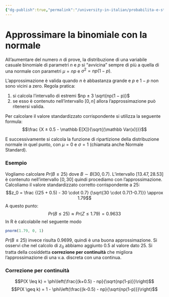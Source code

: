 ```yaml
---
{"dg-publish":true,"permalink":"/university-in-italian/probabilita-e-statistica/teoria/approssimare-la-binomiale-con-la-normale/"}
---
```


# Approssimare la binomiale con la normale
All’aumentare del numero $n$ di prove, la distribuzione di una variabile casuale binomiale di parametri $n$ e $p$ si “avvicina” sempre di più a quella di una normale con parametri $\mu = np$ e $\sigma^2 = np(1 − p)$.

L’approssimazione è valida quando $n$ è abbastanza grande e $p$ e $1 − p$ non sono vicini a zero.
Regola pratica:
1. si calcola l’intervallo di estremi $np ± 3 \sqrt{np(1 − p)}$
2. se esso è contenuto nell’intervallo $[0, n]$ allora l’approssimazione può ritenersi valida.

Per calcolare il valore standardizzato corrispondente si utilizza la seguente formula:
$$\frac {X ± 0.5 - \mathbb E[X]}{\sqrt{(\mathbb Var(x))}}$$

E successivamente si calcola la funzione di ripartizione della distribuzione normale in quel punto, con $\mu = 0$ e $\sigma = 1$ (chiamata anche Normale Standard).

### Esempio
Vogliamo calcolare $Pr(B \leq 25)$ dove $B ∼ B(30, 0.7)$. L’intervallo $[13.47, 28.53]$ è contenuto nell’intervallo $[0, 30]$ quindi procediamo con l’approssimazione. Calcoliamo il valore standardizzato corretto corrispondente a 25:
$$z_0 = \frac {(25 + 0.5) - 30 \cdot 0.7} {\sqrt{30 \cdot 0.7(1-0.7)}} \approx 1.79$$
A questo punto:
$$Pr(B \leq 25) \approx Pr(Z \leq 1.79) = 0.9633$$
In R è calcolabile nel seguente modo
```js
pnorm(1.79, 0, 1)
```
$Pr(B \leq 25)$ invece risulta $0.9699$, quindi è una buona approssimazione.
Si osservi che nel calcolo di $z_0$ abbiamo aggiunto $0.5$ al valore dato $25$. Si tratta della cosiddetta **correzione per continuità** che migliora l’approssimazione di una v.a. discreta con una continua.

### Correzione per continuità
$$P(X \leq k) = \phi\left(\frac{(k+0.5) - np}{\sqrt{np(1-p)}}\right)$$
$$P(X \geq k) = 1 - \phi\left(\frac{(k-0.5) - np}{\sqrt{np(1-p)}}\right)$$
